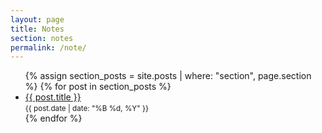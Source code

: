 ```yaml
---
layout: page
title: Notes
section: notes
permalink: /note/
---
```


<ul>
  {% assign section_posts = site.posts | where: "section", page.section %}
  {% for post in section_posts %}
    <li>
      <a href="{{ post.url | relative_url }}">{{ post.title }}</a><br />
      <small>{{ post.date | date: "%B %d, %Y" }}</small>
    </li>
  {% endfor %}
</ul>